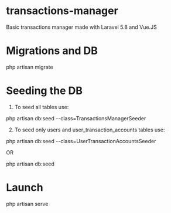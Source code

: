 # transactions-manager

Basic transactions manager made with Laravel 5.8 and Vue.JS

# Migrations and DB

php artisan migrate

# Seeding the DB

1. To seed all tables use: 

php artisan db:seed --class=TransactionsManagerSeeder

2. To seed only users and user_transaction_accounts tables use:

php artisan db:seed --class=UserTransactionAccountsSeeder

OR 

php artisan db:seed


# Launch

php artisan serve
